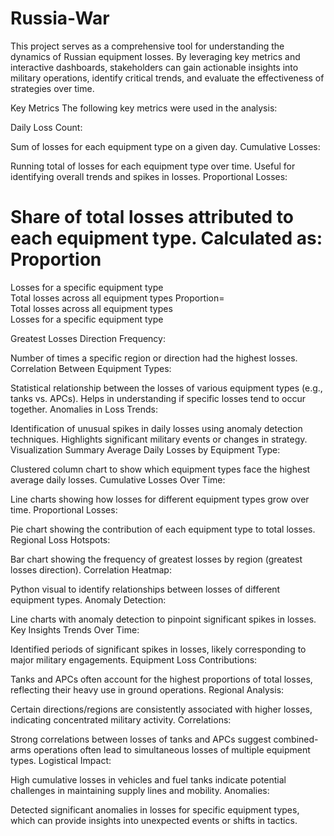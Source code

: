 # Russia-War
This project serves as a comprehensive tool for understanding the dynamics of Russian equipment losses. By leveraging key metrics and interactive dashboards, stakeholders can gain actionable insights into military operations, identify critical trends, and evaluate the effectiveness of strategies over time.


Key Metrics
The following key metrics were used in the analysis:

Daily Loss Count:

Sum of losses for each equipment type on a given day.
Cumulative Losses:

Running total of losses for each equipment type over time.
Useful for identifying overall trends and spikes in losses.
Proportional Losses:

Share of total losses attributed to each equipment type.
Calculated as:
Proportion
=
Losses for a specific equipment type
Total losses across all equipment types
Proportion= 
Total losses across all equipment types
Losses for a specific equipment type
​
 
Greatest Losses Direction Frequency:

Number of times a specific region or direction had the highest losses.
Correlation Between Equipment Types:

Statistical relationship between the losses of various equipment types (e.g., tanks vs. APCs).
Helps in understanding if specific losses tend to occur together.
Anomalies in Loss Trends:

Identification of unusual spikes in daily losses using anomaly detection techniques.
Highlights significant military events or changes in strategy.
Visualization Summary
Average Daily Losses by Equipment Type:

Clustered column chart to show which equipment types face the highest average daily losses.
Cumulative Losses Over Time:

Line charts showing how losses for different equipment types grow over time.
Proportional Losses:

Pie chart showing the contribution of each equipment type to total losses.
Regional Loss Hotspots:

Bar chart showing the frequency of greatest losses by region (greatest losses direction).
Correlation Heatmap:

Python visual to identify relationships between losses of different equipment types.
Anomaly Detection:

Line charts with anomaly detection to pinpoint significant spikes in losses.
Key Insights
Trends Over Time:

Identified periods of significant spikes in losses, likely corresponding to major military engagements.
Equipment Loss Contributions:

Tanks and APCs often account for the highest proportions of total losses, reflecting their heavy use in ground operations.
Regional Analysis:

Certain directions/regions are consistently associated with higher losses, indicating concentrated military activity.
Correlations:

Strong correlations between losses of tanks and APCs suggest combined-arms operations often lead to simultaneous losses of multiple equipment types.
Logistical Impact:

High cumulative losses in vehicles and fuel tanks indicate potential challenges in maintaining supply lines and mobility.
Anomalies:

Detected significant anomalies in losses for specific equipment types, which can provide insights into unexpected events or shifts in tactics.
